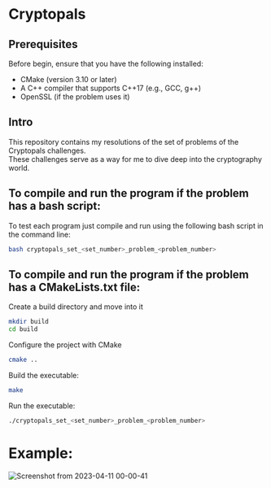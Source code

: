 # Cryptopals

## Prerequisites
Before begin, ensure that you have the following installed:

* CMake (version 3.10 or later)
* A C++ compiler that supports C++17 (e.g., GCC, g++)
* OpenSSL (if the problem uses it)

## Intro
This repository contains my resolutions of the set of problems of the Cryptopals challenges.  
These challenges serve as a way for me to dive deep into the cryptography world.


## To compile and run the program if the problem has a bash script:
To test each program just compile and run using the following bash script in the command line:

```bash
bash cryptopals_set_<set_number>_problem_<problem_number>
```

## To compile and run the program if the problem has a CMakeLists.txt file:

Create a build directory and move into it

```bash
mkdir build
cd build
```

Configure the project with CMake

```bash
cmake ..
```

Build the executable:

```bash
make
```

Run the executable:

```bash
./cryptopals_set_<set_number>_problem_<problem_number>
```


# Example:
![Screenshot from 2023-04-11 00-00-41](https://user-images.githubusercontent.com/31144077/231015131-8d4f6e9b-bb12-4175-b113-296e174567b0.png)
